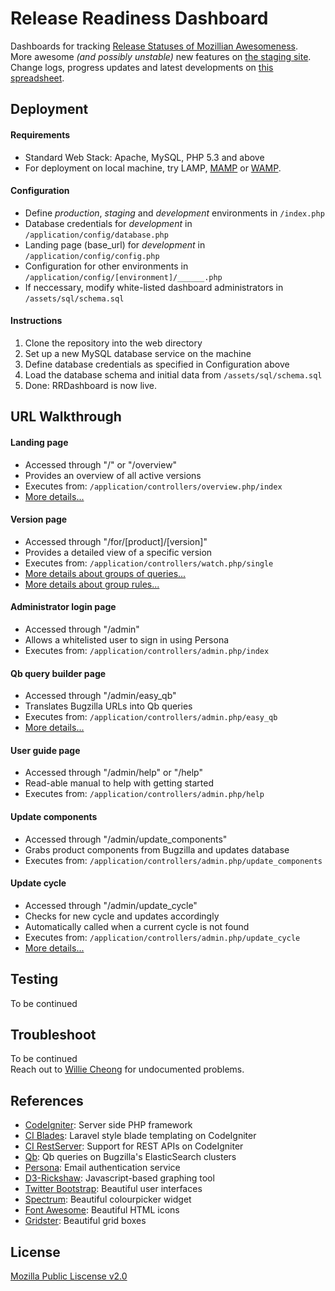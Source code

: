 # Release Readiness Dashboard
Dashboards for tracking [Release Statuses of Mozillian Awesomeness](https://release-dash.paas.allizom.org).<br>
More awesome *(and possibly unstable)* new features on [the staging site](http://release-dash.williecheong.com).<br>
Change logs, progress updates and latest developments on [this spreadsheet](https://docs.google.com/spreadsheet/ccc?key=0ApNDjYXWm5JndDFwLWVlM1BPR3dBdjE1ZVdfWlBwR1E&usp=sharing).


## Deployment        
#### Requirements
- Standard Web Stack: Apache, MySQL, PHP 5.3 and above
- For deployment on local machine, try LAMP, [MAMP](http://www.mamp.info/en/downloads/) or [WAMP](http://www.wampserver.com/en/). 

#### Configuration
- Define *production*, *staging* and *development* environments in `/index.php`
- Database credentials for *development* in `/application/config/database.php`
- Landing page (base_url) for *development* in `/application/config/config.php`
- Configuration for other environments in `/application/config/[environment]/______.php`
- If neccessary, modify white-listed dashboard administrators in `/assets/sql/schema.sql`

#### Instructions
1. Clone the repository into the web directory
2. Set up a new MySQL database service on the machine
3. Define database credentials as specified in Configuration above
4. Load the database schema and initial data from `/assets/sql/schema.sql`
5. Done: RRDashboard is now live.


## URL Walkthrough
#### Landing page
- Accessed through "/" or "/overview" 
- Provides an overview of all active versions
- Executes from: `/application/controllers/overview.php/index`
- [More details...](http://blog.williecheong.com/running-with-the-train/)

#### Version page
- Accessed through "/for/[product]/[version]"
- Provides a detailed view of a specific version
- Executes from: `/application/controllers/watch.php/single`
- [More details about groups of queries...](http://blog.williecheong.com/groups-of-queries/)
- [More details about group rules...](http://blog.williecheong.com/release-readiness-dashboardrules-for-scoring/)

#### Administrator login page
- Accessed through "/admin"
- Allows a whitelisted user to sign in using Persona
- Executes from: `/application/controllers/admin.php/index`

#### Qb query builder page
- Accessed through "/admin/easy_qb"
- Translates Bugzilla URLs into Qb queries
- Executes from: `/application/controllers/admin.php/easy_qb`
- [More details...](http://blog.williecheong.com/release-readiness-dashboardqb-query-builder/)

#### User guide page
- Accessed through "/admin/help" or "/help"
- Read-able manual to help with getting started
- Executes from: `/application/controllers/admin.php/help`

#### Update components
- Accessed through "/admin/update_components"
- Grabs product components from Bugzilla and updates database
- Executes from: `/application/controllers/admin.php/update_components`

#### Update cycle
- Accessed through "/admin/update_cycle"
- Checks for new cycle and updates accordingly
- Automatically called when a current cycle is not found
- Executes from: `/application/controllers/admin.php/update_cycle`
- [More details...](http://blog.williecheong.com/running-with-the-train/)

## Testing
To be continued


## Troubleshoot
To be continued<br>
Reach out to [Willie Cheong](http://williecheong.com) for undocumented problems.


## References
- [CodeIgniter](http://ellislab.com/codeigniter): Server side PHP framework
- [CI Blades](https://github.com/laperla/codeigniter-Blade): Laravel style blade templating on CodeIgniter
- [CI RestServer](https://github.com/philsturgeon/codeigniter-restserver): Support for REST APIs on CodeIgniter
- [Qb](https://github.com/klahnakoski/qb): Qb queries on Bugzilla's ElasticSearch clusters
- [Persona](https://developer.mozilla.org/en-US/Persona): Email authentication service
- [D3-Rickshaw](http://code.shutterstock.com/rickshaw/): Javascript-based graphing tool
- [Twitter Bootstrap](http://getbootstrap.com/getting-started/): Beautiful user interfaces
- [Spectrum](http://bgrins.github.io/spectrum/): Beautiful colourpicker widget
- [Font Awesome](http://fontawesome.io/): Beautiful HTML icons
- [Gridster](http://gridster.net/): Beautiful grid boxes


## License
[Mozilla Public Liscense v2.0](LICENSE)
